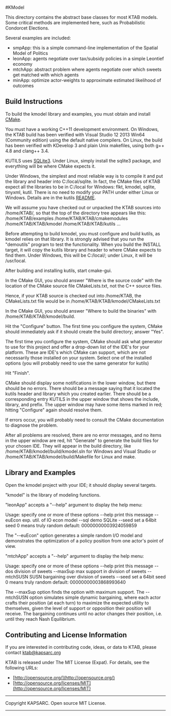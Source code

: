#KModel

This directory contains the abstract base classes for most KTAB models. Some critical methods
are implemented here, such as Probabilistic Condorcet Elections.

Several examples are included:
- smpApp: this is a simple command-line implementation of the Spatial Model of Politics
- leonApp: agents negotiate over tax/subsidy policies in a simple Leontief economy
- mtchApp: abstract problem where agents negotiate over which sweets get matched with which agents
- minApp: optimize actor-weights to approximate estimated likelihood of outcomes

## Build Instructions ##

To build the kmodel library and examples, you must
obtain and install [CMake](www.cmake.org).

You must have a working C++11 development environment.
On Windows, the KTAB build has been verified with Visual Studio 12 2013 Win64
(Community edition) using the default native compilers.
On Linux, the build has been verified with KDevelop 3 and plain Unix makefiles,
using both g++ 4.8 and clang++ 3.4.

KUTILS uses [SQLite3](https://www.sqlite.org/). Under Linux, simply install the sqlite3 package,
and everything will be where CMake expects it.

Under Windows, the simplest and most reliable way is to compile it and put the library and header into C:/local/sqlite. In fact, the CMake files of KTAB expect all the libraries to be in C:/local for Windows: flkt, kmodel, sqlite, tinyxml, kutil. There is no need to modify your PATH under either Linux or Windows. Details are in the kutils [README](../kutils/README.md).
 

We will assume you have checked out or unpacked the KTAB
sources into /home/KTAB/, so that the top of the directory
tree appears like this:
  /home/KTAB/examples
  /home/KTAB/KTAB/cmakemodules
  /home/KTAB/KTAB/kmodel
  /home/KTAB/KTAB/kutils
  ...

Before attempting to build kmodel, you must configure and build kutils, as kmodel relies on that library. It is strongly advised that you run the "demoutils" program to test the functionality. When you build the INSTALL target, it will copy the kutils library and header to where CMake expects to find them. Under Windows, this will be C:/local/; under Linux, it will be /usr/local.

After building and installing kutils, start cmake-gui.

In the CMake GUI, you should answer "Where is the source code"
with the location of the CMake source file CMakeLists.txt,
not the C++ source files.

Hence, if your KTAB source is checked out into /home/KTAB,
the CMakeLists.txt file would be in /home/KTAB/KTAB/kmodel/CMakeLists.txt

In the CMake GUI, you  should answer "Where to build the binaries"
with /home/KTAB/KTAB/kmodel/build.

Hit the "Configure" button. The first time you configure the system,
CMake should immediately ask if it should create the build directory;
answer "Yes".

The first time you configure the system, CMake should ask what generator 
to use for this project and offer a drop-down list of the IDE's for your platform.
These are IDE's which CMake can support, which are not necessarily those installed 
on your system. Select one of the installed options (you will probably need to 
use the same generator for kutils)

Hit "Finish".

CMake should display some notifications in the lower window, but there should be no errors.
There should be a message saying that it located the kutils header and library which you
created earlier. There should be a corresponding entry KUTILS in the upper window that shows
the include, library, and prefix. The upper window may have some items marked in red;
hitting "Configure" again should resolve them.

If errors occur, you will probably need to consult the CMake documentation to diagnose the problem.

After all problems are resolved, there are no error messages, and no items in the upper window
are red, hit "Generate" to generate the build files for your chosen IDE. They will appear
in the build directory, like /home/KTAB/kmodel/build/kmodel.sln for Windows and Visual Studio
or /home/KTAB/KTAB/kmodel/build/Makefile for Linux and make.

## Library and Examples ##

Open the kmodel project with your IDE; it should display several targets.

"kmodel" is the library of modeling functions.

"leonApp" accepts a "--help" argument to display the help menu:

Usage: specify one or more of these options
--help            print this message
--euEcon          exp. util. of IO econ model
--sql             demo SQLite
--seed <n>        set a 64bit seed
                  0 means truly random
                  default: 00000000003924059859
                  
The "--euEcon" option generates a simple random I/O model and demonstrates
the optimization of a policy position from one actor's point of view.

"mtchApp" accepts a "--help" argument to display the help menu:

Usage: specify one or more of these options
--help            print this message
--dos             division of sweets
--maxSup          max support in division of sweets
--mtchSUSN        SUSN bargaining over division of sweets
--seed <n>        set a 64bit seed
                  0 means truly random
                  default: 00000000003868993640

The --maxSup option finds the option with maximum support.
The --mtchSUSN option simulates simple dynamic bargaining, where each actor
crafts their position (at each turn) to maximize the expected utility to themselves,
given the level of support or opposition their position will receive.
The bargaining continues until no actor changes their position, i.e. until
they reach Nash Equilibrium.



## Contributing and License Information ##



If you are interested in contributing code, ideas, or
data to KTAB, please contact ktab@kapsarc.org


KTAB is released under The MIT License (Expat).
For details, see the following URLs:

- [http://opensource.org/](http://opensource.org/)
- [http://opensource.org/licenses/MIT](http://opensource.org/licenses/MIT)
 

----------

Copyright KAPSARC. Open source MIT License.

----------

